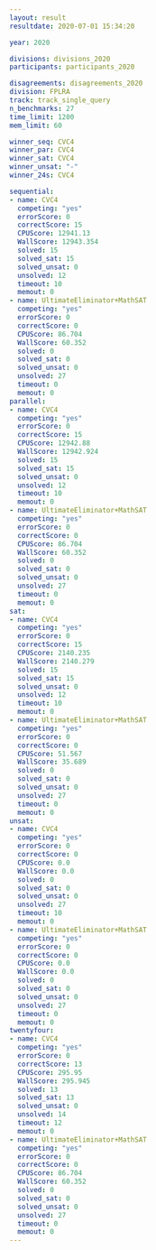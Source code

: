 ```yaml
---
layout: result
resultdate: 2020-07-01 15:34:20

year: 2020

divisions: divisions_2020
participants: participants_2020

disagreements: disagreements_2020
division: FPLRA
track: track_single_query
n_benchmarks: 27
time_limit: 1200
mem_limit: 60

winner_seq: CVC4
winner_par: CVC4
winner_sat: CVC4
winner_unsat: "-"
winner_24s: CVC4

sequential:
- name: CVC4
  competing: "yes"
  errorScore: 0
  correctScore: 15
  CPUScore: 12941.13
  WallScore: 12943.354
  solved: 15
  solved_sat: 15
  solved_unsat: 0
  unsolved: 12
  timeout: 10
  memout: 0
- name: UltimateEliminator+MathSAT
  competing: "yes"
  errorScore: 0
  correctScore: 0
  CPUScore: 86.704
  WallScore: 60.352
  solved: 0
  solved_sat: 0
  solved_unsat: 0
  unsolved: 27
  timeout: 0
  memout: 0
parallel:
- name: CVC4
  competing: "yes"
  errorScore: 0
  correctScore: 15
  CPUScore: 12942.88
  WallScore: 12942.924
  solved: 15
  solved_sat: 15
  solved_unsat: 0
  unsolved: 12
  timeout: 10
  memout: 0
- name: UltimateEliminator+MathSAT
  competing: "yes"
  errorScore: 0
  correctScore: 0
  CPUScore: 86.704
  WallScore: 60.352
  solved: 0
  solved_sat: 0
  solved_unsat: 0
  unsolved: 27
  timeout: 0
  memout: 0
sat:
- name: CVC4
  competing: "yes"
  errorScore: 0
  correctScore: 15
  CPUScore: 2140.235
  WallScore: 2140.279
  solved: 15
  solved_sat: 15
  solved_unsat: 0
  unsolved: 12
  timeout: 10
  memout: 0
- name: UltimateEliminator+MathSAT
  competing: "yes"
  errorScore: 0
  correctScore: 0
  CPUScore: 51.567
  WallScore: 35.689
  solved: 0
  solved_sat: 0
  solved_unsat: 0
  unsolved: 27
  timeout: 0
  memout: 0
unsat:
- name: CVC4
  competing: "yes"
  errorScore: 0
  correctScore: 0
  CPUScore: 0.0
  WallScore: 0.0
  solved: 0
  solved_sat: 0
  solved_unsat: 0
  unsolved: 27
  timeout: 10
  memout: 0
- name: UltimateEliminator+MathSAT
  competing: "yes"
  errorScore: 0
  correctScore: 0
  CPUScore: 0.0
  WallScore: 0.0
  solved: 0
  solved_sat: 0
  solved_unsat: 0
  unsolved: 27
  timeout: 0
  memout: 0
twentyfour:
- name: CVC4
  competing: "yes"
  errorScore: 0
  correctScore: 13
  CPUScore: 295.95
  WallScore: 295.945
  solved: 13
  solved_sat: 13
  solved_unsat: 0
  unsolved: 14
  timeout: 12
  memout: 0
- name: UltimateEliminator+MathSAT
  competing: "yes"
  errorScore: 0
  correctScore: 0
  CPUScore: 86.704
  WallScore: 60.352
  solved: 0
  solved_sat: 0
  solved_unsat: 0
  unsolved: 27
  timeout: 0
  memout: 0
---
```

